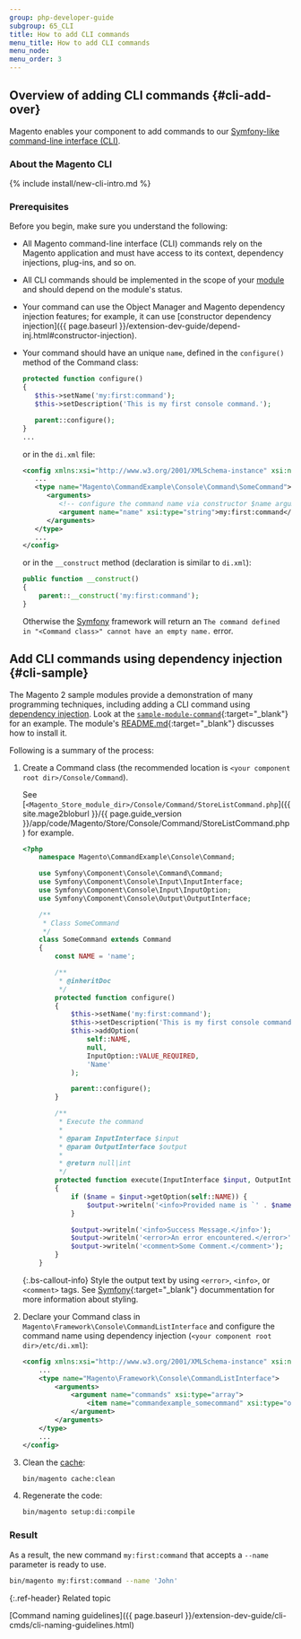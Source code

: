 ```yaml
---
group: php-developer-guide
subgroup: 65_CLI
title: How to add CLI commands
menu_title: How to add CLI commands
menu_node:
menu_order: 3
---
```


## Overview of adding CLI commands {#cli-add-over}

Magento enables your component to add commands to our [Symfony-like command-line interface (CLI)](https://symfony.com/doc/current/components/console.html).

### About the Magento CLI

{% include install/new-cli-intro.md %}

### Prerequisites

Before you begin, make sure you understand the following:

*  All Magento command-line interface (CLI) commands rely on the Magento application and must have access to its context, dependency injections, plug-ins, and so on.
*  All CLI commands should be implemented in the scope of your [module](https://glossary.magento.com/module) and should depend on the module's status.
*  Your command can use the Object Manager and Magento dependency injection features; for example, it can use [constructor dependency injection]({{ page.baseurl }}/extension-dev-guide/depend-inj.html#constructor-injection).
*  Your command should have an unique `name`, defined in the `configure()` method of the Command class:

   ```php
   protected function configure()
   {
      $this->setName('my:first:command');
      $this->setDescription('This is my first console command.');

      parent::configure();
   }
   ...
   ```

   or in the `di.xml` file:

   ```xml
   <config xmlns:xsi="http://www.w3.org/2001/XMLSchema-instance" xsi:noNamespaceSchemaLocation="urn:magento:framework:ObjectManager/etc/config.xsd">
      ...
      <type name="Magento\CommandExample\Console\Command\SomeCommand">
         <arguments>
            <!-- configure the command name via constructor $name argument -->
            <argument name="name" xsi:type="string">my:first:command</argument>
         </arguments>
      </type>
      ...
   </config>
   ```

   or in the `__construct` method (declaration is similar to `di.xml`):

   ```php
   public function __construct()
   {
       parent::__construct('my:first:command');
   }
   ```

   Otherwise the [Symfony](https://github.com/symfony/console/blob/master/Application.php#L470) framework will return an `The command defined in "<Command class>" cannot have an empty name.` error.

## Add CLI commands using dependency injection {#cli-sample}

The Magento 2 sample modules provide a demonstration of many programming techniques, including adding a CLI command using [dependency injection](https://glossary.magento.com/dependency-injection). Look at the [`sample-module-command`](https://github.com/magento/magento2-samples/tree/master/sample-module-command){:target="_blank"} for an example. The module's [README.md](https://github.com/magento/magento2-samples/blob/master/sample-module-command/README.md){:target="_blank"} discusses how to install it.

Following is a summary of the process:

1. Create a Command class (the recommended location is `<your component root dir>/Console/Command`).

   See [`<Magento_Store_module_dir>/Console/Command/StoreListCommand.php`]({{ site.mage2bloburl }}/{{ page.guide_version }}/app/code/Magento/Store/Console/Command/StoreListCommand.php) for example.

   ```php
   <?php
       namespace Magento\CommandExample\Console\Command;

       use Symfony\Component\Console\Command\Command;
       use Symfony\Component\Console\Input\InputInterface;
       use Symfony\Component\Console\Input\InputOption;
       use Symfony\Component\Console\Output\OutputInterface;

       /**
        * Class SomeCommand
        */
       class SomeCommand extends Command
       {
           const NAME = 'name';

           /**
            * @inheritDoc
            */
           protected function configure()
           {
               $this->setName('my:first:command');
               $this->setDescription('This is my first console command.');
               $this->addOption(
                   self::NAME,
                   null,
                   InputOption::VALUE_REQUIRED,
                   'Name'
               );

               parent::configure();
           }

           /**
            * Execute the command
            *
            * @param InputInterface $input
            * @param OutputInterface $output
            *
            * @return null|int
            */
           protected function execute(InputInterface $input, OutputInterface $output)
           {
               if ($name = $input->getOption(self::NAME)) {
                   $output->writeln('<info>Provided name is `' . $name . '`</info>');
               }

               $output->writeln('<info>Success Message.</info>');
               $output->writeln('<error>An error encountered.</error>');
               $output->writeln('<comment>Some Comment.</comment>');
           }
       }
   ```

   {:.bs-callout-info}
   Style the output text by using `<error>`, `<info>`, or `<comment>` tags. See [Symfony](https://symfony.com/doc/master/console/coloring.html){:target="_blank"} docummentation for more information about styling.

1. Declare your Command class in `Magento\Framework\Console\CommandListInterface` and configure the command name using dependency injection (`<your component root dir>/etc/di.xml`):

   ```xml
   <config xmlns:xsi="http://www.w3.org/2001/XMLSchema-instance" xsi:noNamespaceSchemaLocation="urn:magento:framework:ObjectManager/etc/config.xsd">
       ...
       <type name="Magento\Framework\Console\CommandListInterface">
           <arguments>
               <argument name="commands" xsi:type="array">
                   <item name="commandexample_somecommand" xsi:type="object">Magento\CommandExample\Console\Command\SomeCommand</item>
               </argument>
           </arguments>
       </type>
       ...
   </config>
   ```

1. Clean the [cache](https://glossary.magento.com/cache):

   ```bash
   bin/magento cache:clean
   ```

1. Regenerate the code:

   ```bash
   bin/magento setup:di:compile
   ```

### Result

As a result, the new command `my:first:command` that accepts a `--name` parameter is ready to use.

```bash
bin/magento my:first:command --name 'John'
```

{:.ref-header}
Related topic

[Command naming guidelines]({{ page.baseurl }}/extension-dev-guide/cli-cmds/cli-naming-guidelines.html)
